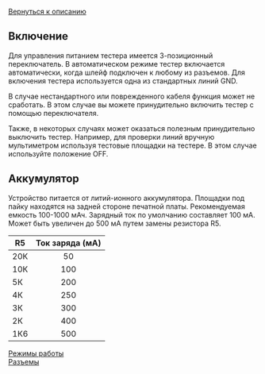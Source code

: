 [Вернуться к описанию](/README-ru.md)  
## Включение

Для управления питанием тестера имеется 3-позиционный переключатель. В автоматическом режиме тестер включается автоматически, когда шлейф подключен к любому из разъемов. Для включения тестера используется одна из стандартных линий GND.

В случае нестандартного или поврежденного кабеля функция может не сработать. В этом случае вы можете принудительно включить тестер с помощью переключателя.

Также, в некоторых случаях может оказаться полезным принудительно выключить тестер. Например, для проверки линий вручную мультиметром используя тестовые площадки на тестере. В этом случае используйте положение OFF.

## Аккумулятор
Устройство питается от литий-ионного аккумулятора. Площадки под пайку находятся на задней стороне печатной платы. Рекомендуемая емкость 100-1000 мАч. Зарядный ток по умолчанию составляет 100 мА. Может быть увеличен до 500 мА путем замены резистора R5.

| R5| Ток заряда (мА)|
| ---- |:---:|
| 20К | 50 |
| 10К | 100 |
| 5К | 200 |
| 4К | 250 |
| 3К | 300 |
| 2К | 400 |
| 1К6 | 500 |

[Режимы работы](./MODES-ru.md)   
[Разъемы](./CONN-ru.md)   